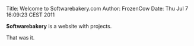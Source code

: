Title: Welcome to Softwarebakery.com
Author: FrozenCow
Date: Thu Jul  7 16:09:23 CEST 2011

**Softwarebakery** is a website with projects.

That was it.
